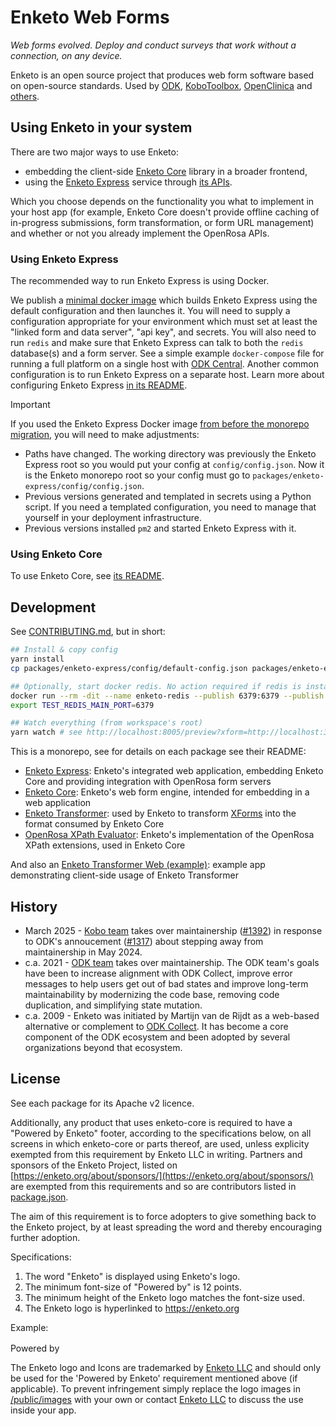 # Enketo Web Forms

_Web forms evolved. Deploy and conduct surveys that work without a connection, on any device._

Enketo is an open source project that produces web form software based on open-source standards. Used by [ODK](https://getodk.org), [KoboToolbox](https://kobotoolbox.org), [OpenClinica](https://www.openclinica.com/) and [others](https://enketo.org/about/adoption/).

## Using Enketo in your system

There are two major ways to use Enketo:

-   embedding the client-side [Enketo Core](./packages/enketo-core) library in a broader frontend,
-   using the [Enketo Express](./packages/enketo-express) service through [its APIs](https://enketo.org/develop/api/).

Which you choose depends on the functionality you what to implement in your host app (for example, Enketo Core doesn't provide offline caching of in-progress submissions, form transformation, or form URL management) and whether or not you already implement the OpenRosa APIs.

### Using Enketo Express

The recommended way to run Enketo Express is using Docker.

We publish a [minimal docker image](https://github.com/enketo/enketo/pkgs/container/enketo) which builds Enketo Express using the default configuration and then launches it. You will need to supply a configuration appropriate for your environment which must set at least the "linked form and data server", "api key", and secrets. You will also need to run `redis` and make sure that Enketo Express can talk to both the `redis` database(s) and a form server. See a simple example `docker-compose` file for running a full platform on a single host with [ODK Central](https://github.com/getodk/central/blob/master/docker-compose.yml). Another common configuration is to run Enketo Express on a separate host. Learn more about configuring Enketo Express [in its README](./packages/enketo-express).

> [!IMPORTANT]
> If you used the Enketo Express Docker image [from before the monorepo migration](https://github.com/enketo/enketo-express/blob/master/Dockerfile), you will need to make adjustments:
>
> -   Paths have changed. The working directory was previously the Enketo Express root so you would put your config at `config/config.json`. Now it is the Enketo monorepo root so your config must go to `packages/enketo-express/config/config.json`.
> -   Previous versions generated and templated in secrets using a Python script. If you need a templated configuration, you need to manage that yourself in your deployment infrastructure.
> -   Previous versions installed `pm2` and started Enketo Express with it.

### Using Enketo Core

To use Enketo Core, see [its README](./packages/enketo-core#usage-as-a-library).

## Development

See [CONTRIBUTING.md](./CONTRIBUTING.md), but in short:

```sh
## Install & copy config
yarn install
cp packages/enketo-express/config/default-config.json packages/enketo-express/config/config.json

## Optionally, start docker redis. No action required if redis is installed on host.
docker run --rm -dit --name enketo-redis --publish 6379:6379 --publish 6380:6379 redis
export TEST_REDIS_MAIN_PORT=6379

## Watch everything (from workspace's root)
yarn watch # see http://localhost:8005/preview?xform=http://localhost:3000/all-widgets.xml
```

This is a monorepo, see for details on each package see their README:

-   [Enketo Express](./packages/enketo-express/README.md): Enketo's integrated web application, embedding Enketo Core and providing integration with OpenRosa form servers
-   [Enketo Core](./packages/enketo-core/README.md): Enketo's web form engine, intended for embedding in a web application
-   [Enketo Transformer](./packages/enketo-transformer/README.md): used by Enketo to transform [XForms](https://getodk.github.io/xforms-spec/README.md) into the format consumed by Enketo Core
-   [OpenRosa XPath Evaluator](./packages/openrosa-xpath-evaluator/README.md): Enketo's implementation of the OpenRosa XPath extensions, used in Enketo Core

And also an [Enketo Transformer Web (example)](./examples/enketo-transformer-web): example app demonstrating client-side usage of Enketo Transformer

## History

-   March 2025 - [Kobo team](https://www.kobotoolbox.org/about-us/meet-the-team/) takes over maintainership ([#1392](https://github.com/enketo/enketo/issues/1392)) in response to ODK's annoucement ([#1317](https://github.com/enketo/enketo/pull/1317/files)) about stepping away from maintainership in May 2024.
-   c.a. 2021 - [ODK team](https://getodk.org/about/team) takes over maintainership. The ODK team's goals have been to increase alignment with ODK Collect, improve error messages to help users get out of bad states and improve long-term maintainability by modernizing the code base, removing code duplication, and simplifying state mutation.
-   c.a. 2009 - Enketo was initiated by Martijn van de Rijdt as a web-based alternative or complement to [ODK Collect](https://docs.getodk.org/collect-intro/). It has become a core component of the ODK ecosystem and been adopted by several organizations beyond that ecosystem.

## License

See each package for its Apache v2 licence.

Additionally, any product that uses enketo-core is required to have a "Powered by Enketo" footer, according to the specifications below, on all screens in which enketo-core or parts thereof, are used, unless explicity exempted from this requirement by Enketo LLC in writing. Partners and sponsors of the Enketo Project, listed on [https://enketo.org/about/sponsors/](https://enketo.org/about/sponsors/) are exempted from this requirements and so are contributors listed in [package.json](https://github.com/enketo/enketo-core/blob/master/package.json).

The aim of this requirement is to force adopters to give something back to the Enketo project, by at least spreading the word and thereby encouraging further adoption.

Specifications:

1. The word "Enketo" is displayed using Enketo's logo.
2. The minimum font-size of "Powered by" is 12 points.
3. The minimum height of the Enketo logo matches the font-size used.
4. The Enketo logo is hyperlinked to https://enketo.org

Example:

Powered by <a href="https://enketo.org"><img height="16" style="height: 16px;" src="https://enketo.org/media/images/logos/enketo_bare_150x56.png" /></a>

The Enketo logo and Icons are trademarked by [Enketo LLC](https://www.linkedin.com/company/enketo-llc) and should only be used for the 'Powered by Enketo' requirement mentioned above (if applicable). To prevent infringement simply replace the logo images in [/public/images](https://github.com/enketo/enketo-express/blob/master/public/images) with your own or contact [Enketo LLC](mailto:info@enketo.org) to discuss the use inside your app.
